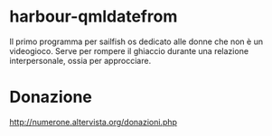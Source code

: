 # harbour-qmldatefrom
Il primo programma per sailfish os dedicato alle donne che non è un videogioco.
Serve per rompere il ghiaccio durante una relazione interpersonale, ossia per approcciare.

# Donazione

http://numerone.altervista.org/donazioni.php
